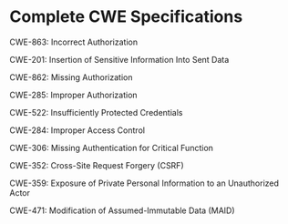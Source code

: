 

# Complete CWE Specifications

CWE-863: Incorrect Authorization

CWE-201: Insertion of Sensitive Information Into Sent Data

CWE-862: Missing Authorization

CWE-285: Improper Authorization

CWE-522: Insufficiently Protected Credentials

CWE-284: Improper Access Control

CWE-306: Missing Authentication for Critical Function

CWE-352: Cross-Site Request Forgery (CSRF)

CWE-359: Exposure of Private Personal Information to an Unauthorized Actor

CWE-471: Modification of Assumed-Immutable Data (MAID)